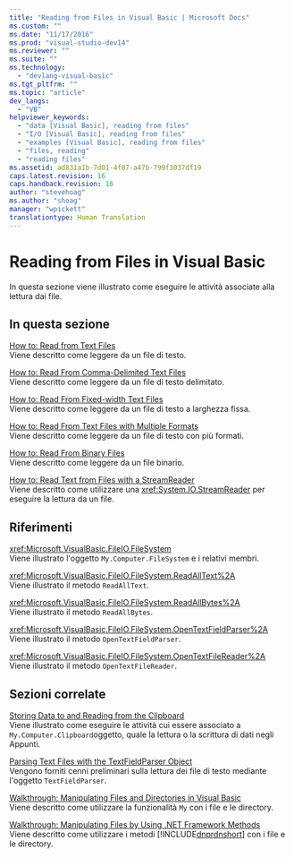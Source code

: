 ```yaml
---
title: "Reading from Files in Visual Basic | Microsoft Docs"
ms.custom: ""
ms.date: "11/17/2016"
ms.prod: "visual-studio-dev14"
ms.reviewer: ""
ms.suite: ""
ms.technology: 
  - "devlang-visual-basic"
ms.tgt_pltfrm: ""
ms.topic: "article"
dev_langs: 
  - "VB"
helpviewer_keywords: 
  - "data [Visual Basic], reading from files"
  - "I/O [Visual Basic], reading from files"
  - "examples [Visual Basic], reading from files"
  - "files, reading"
  - "reading files"
ms.assetid: ad831a1b-7d01-4f07-a47b-799f3037df19
caps.latest.revision: 16
caps.handback.revision: 16
author: "stevehoag"
ms.author: "shoag"
manager: "wpickett"
translationtype: Human Translation
---
```

# Reading from Files in Visual Basic
In questa sezione viene illustrato come eseguire le attività associate alla lettura dai file.  
  
## In questa sezione  
 [How to: Read from Text Files](../../../../visual-basic/developing-apps/programming/drives-directories-files/how-to-read-from-text-files.md)  
 Viene descritto come leggere da un file di testo.  
  
 [How to: Read From Comma\-Delimited Text Files](../../../../visual-basic/developing-apps/programming/drives-directories-files/how-to-read-from-comma-delimited-text-files.md)  
 Viene descritto come leggere da un file di testo delimitato.  
  
 [How to: Read From Fixed\-width Text Files](../../../../visual-basic/developing-apps/programming/drives-directories-files/how-to-read-from-fixed-width-text-files.md)  
 Viene descritto come leggere da un file di testo a larghezza fissa.  
  
 [How to: Read From Text Files with Multiple Formats](../../../../visual-basic/developing-apps/programming/drives-directories-files/how-to-read-from-text-files-with-multiple-formats.md)  
 Viene descritto come leggere da un file di testo con più formati.  
  
 [How to: Read From Binary Files](../../../../visual-basic/developing-apps/programming/drives-directories-files/how-to-read-from-binary-files.md)  
 Viene descritto come leggere da un file binario.  
  
 [How to: Read Text from Files with a StreamReader](../../../../visual-basic/developing-apps/programming/drives-directories-files/how-to-read-text-from-files-with-a-streamreader.md)  
 Viene descritto come utilizzare una <xref:System.IO.StreamReader> per eseguire la lettura da un file.  
  
## Riferimenti  
 <xref:Microsoft.VisualBasic.FileIO.FileSystem>  
 Viene illustrato l'oggetto `My.Computer.FileSystem` e i relativi membri.  
  
 <xref:Microsoft.VisualBasic.FileIO.FileSystem.ReadAllText%2A>  
 Viene illustrato il metodo `ReadAllText`.  
  
 <xref:Microsoft.VisualBasic.FileIO.FileSystem.ReadAllBytes%2A>  
 Viene illustrato il metodo `ReadAllBytes`.  
  
 <xref:Microsoft.VisualBasic.FileIO.FileSystem.OpenTextFieldParser%2A>  
 Viene illustrato il metodo `OpenTextFieldParser`.  
  
 <xref:Microsoft.VisualBasic.FileIO.FileSystem.OpenTextFileReader%2A>  
 Viene illustrato il metodo `OpenTextFileReader`.  
  
## Sezioni correlate  
 [Storing Data to and Reading from the Clipboard](../../../../visual-basic/developing-apps/programming/computer-resources/storing-data-to-and-reading-from-the-clipboard.md)  
 Viene illustrato come eseguire le attività cui essere associato a `My.Computer.Clipboard`oggetto, quale la lettura o la scrittura di dati negli Appunti.  
  
 [Parsing Text Files with the TextFieldParser Object](../../../../visual-basic/developing-apps/programming/drives-directories-files/parsing-text-files-with-the-textfieldparser-object.md)  
 Vengono forniti cenni preliminari sulla lettura dei file di testo mediante l'oggetto `TextFieldParser`.  
  
 [Walkthrough: Manipulating Files and Directories in Visual Basic](../../../../visual-basic/developing-apps/programming/drives-directories-files/walkthrough-manipulating-files-and-directories.md)  
 Viene descritto come utilizzare la funzionalità `My` con i file e le directory.  
  
 [Walkthrough: Manipulating Files by Using .NET Framework Methods](../../../../visual-basic/developing-apps/programming/drives-directories-files/walkthrough-manipulating-files-by-using-net-framework-methods.md)  
 Viene descritto come utilizzare i metodi [!INCLUDE[dnprdnshort](../../../../csharp/getting-started/includes/dnprdnshort_md.md)] con i file e le directory.